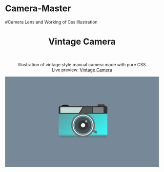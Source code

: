 # Camera-Master
#Camera Lens and Working of Css Illustration 
<h1 align="center">Vintage Camera</h1><br>
<p align="center">Illustration of vintage style manual camera made with pure CSS<br>
Live preview: <a href="http://www.gauravkeswani.com/camera-master/index.html">Vintage Camera</a><br>

<p align="center">
<img src="camera.jpg" width="850" alt="Vintage Camera"></p>


